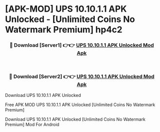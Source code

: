 # [APK-MOD] UPS 10.10.1.1 APK Unlocked - [Unlimited Coins No Watermark Premium] hp4c2



<div align="center">
<h3>🔴 Download [Server1] 👉👉 <a href="https://momento.my/?title=UPS_10.10.1.1_APK_Unlocked">UPS 10.10.1.1 APK Unlocked Mod Apk</a></h3><br>

<h3>🔴 Download [Server2] 👉👉 <a href="https://momento.my/?title=UPS_10.10.1.1_APK_Unlocked">UPS 10.10.1.1 APK Unlocked Mod Apk</a></h3>
</div>



Download UPS 10.10.1.1 APK Unlocked 

Free APK MOD UPS 10.10.1.1 APK Unlocked [Unlimited Coins No Watermark Premium]

Download UPS 10.10.1.1 APK Unlocked [Unlimited Coins No Watermark Premium] Mod For Android
